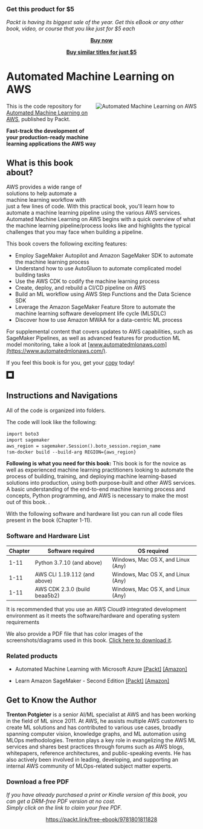 
### Get this product for $5

<i>Packt is having its biggest sale of the year. Get this eBook or any other book, video, or course that you like just for $5 each</i>


<b><p align='center'>[Buy now](https://packt.link/9781801811828)</p></b>


<b><p align='center'>[Buy similar titles for just $5](https://subscription.packtpub.com/search)</p></b>


# Automated Machine Learning on AWS

<a href="https://www.packtpub.com/product/automated-machine-learning-on-aws/9781801811828?utm_source=github&utm_medium=repository&utm_campaign=9781801811828"><img src="https://static.packt-cdn.com/products/9781801811828/cover/smaller" alt="Automated Machine Learning on AWS" height="256px" align="right"></a>

This is the code repository for [Automated Machine Learning on AWS](https://www.packtpub.com/product/automated-machine-learning-on-aws/9781801811828?utm_source=github&utm_medium=repository&utm_campaign=9781801811828), published by Packt.

**Fast-track the development of your production-ready machine learning applications the AWS way**

## What is this book about?
AWS provides a wide range of solutions to help automate a machine learning workflow with just a few lines of code. With this practical book, you'll learn how to automate a machine learning pipeline using the various AWS services.
Automated Machine Learning on AWS begins with a quick overview of what the machine learning pipeline/process looks like and highlights the typical challenges that you may face when building a pipeline.

This book covers the following exciting features: 
* Employ SageMaker Autopilot and Amazon SageMaker SDK to automate the machine learning process
* Understand how to use AutoGluon to automate complicated model building tasks
* Use the AWS CDK to codify the machine learning process
* Create, deploy, and rebuild a CI/CD pipeline on AWS
* Build an ML workflow using AWS Step Functions and the Data Science SDK
* Leverage the Amazon SageMaker Feature Store to automate the machine learning software development life cycle (MLSDLC)
* Discover how to use Amazon MWAA for a data-centric ML process

For supplemental content that covers updates to AWS capabilities, such as SageMaker Pipelines, as well as advanced features for production ML model monitoring, take a look at [www.automatedmlonaws.com](https://www.automatedmlonaws.com/).

If you feel this book is for you, get your [copy](https://www.amazon.com/dp/1801811822) today!

<a href="https://www.packtpub.com/?utm_source=github&utm_medium=banner&utm_campaign=GitHubBanner"><img src="https://raw.githubusercontent.com/PacktPublishing/GitHub/master/GitHub.png" 
alt="https://www.packtpub.com/" border="5" /></a>


## Instructions and Navigations
All of the code is organized into folders.

The code will look like the following:
```
import boto3
import sagemaker
aws_region = sagemaker.Session().boto_session.region_name
!sm-docker build --build-arg REGION={aws_region} 
```

**Following is what you need for this book:**
This book is for the novice as well as experienced machine learning practitioners looking to automate the process of building, training, and deploying machine learning-based solutions into production, using both purpose-built and other AWS services. 
A basic understanding of the end-to-end machine learning process and concepts, Python programming, and AWS is necessary to make the most out of this book.	.	

With the following software and hardware list you can run all code files present in the book (Chapter 1-11).

### Software and Hardware List


| Chapter  | Software required                    | OS required                        |
| -------- | ------------------------------------ | -----------------------------------|
| 1-11	   | Python 3.7.10 (and above)            | Windows, Mac OS X, and Linux (Any) |
| 1-11	   | AWS CLI 1.19.112 (and above)         | Windows, Mac OS X, and Linux (Any) |
| 1-11	   | AWS CDK 2.3.0 (build beaa5b2)        | Windows, Mac OS X, and Linux (Any) |

It is recommended that you use an AWS Cloud9 integrated development environment as
it meets the software/hardware and operating system requirements

We also provide a PDF file that has color images of the screenshots/diagrams used in this book. [Click here to download it](https://static.packt-cdn.com/downloads/9781801811828_ColorImages.pdf).


### Related products <Other books you may enjoy>
* Automated Machine Learning with Microsoft Azure [[Packt]](https://www.packtpub.com/product/automated-machine-learning-with-microsoft-azure/9781800565319?utm_source=github&utm_medium=repository&utm_campaign=9781800565319) [[Amazon]](https://www.amazon.com/dp/B08VJKVS4B)

* Learn Amazon SageMaker - Second Edition [[Packt]](https://www.packtpub.com/product/learn-amazon-sagemaker-second-edition/9781801817950?utm_source=github&utm_medium=repository&utm_campaign=9781801817950) [[Amazon]](https://www.amazon.com/dp/B09CQ6MSRY)

## Get to Know the Author
**Trenton Potgieter** 
is a senior AI/ML specialist at AWS and has been working in the field
of ML since 2011. At AWS, he assists multiple AWS customers to create ML solutions
and has contributed to various use cases, broadly spanning computer vision, knowledge
graphs, and ML automation using MLOps methodologies. Trenton plays a key role in
evangelizing the AWS ML services and shares best practices through forums such as
AWS blogs, whitepapers, reference architectures, and public-speaking events. He has
also actively been involved in leading, developing, and supporting an internal AWS
community of MLOps-related subject matter experts.
### Download a free PDF

 <i>If you have already purchased a print or Kindle version of this book, you can get a DRM-free PDF version at no cost.<br>Simply click on the link to claim your free PDF.</i>
<p align="center"> <a href="https://packt.link/free-ebook/9781801811828">https://packt.link/free-ebook/9781801811828 </a> </p>
